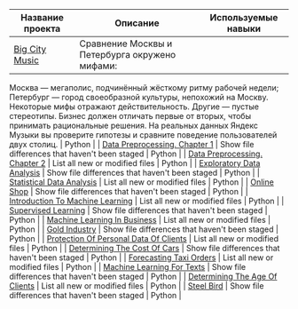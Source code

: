 | Название проекта | Описание | Используемые навыки | 
| --- | --- | --- |
| [Big City Music](https://github.com/Joktun/Yandex.Practicum---Data-Science/tree/Project-1---Big-City-Music) | Сравнение Москвы и Петербурга окружено мифами:
Москва — мегаполис, подчинённый жёсткому ритму рабочей недели;
Петербург — город своеобразной культуры, непохожий на Москву.
Некоторые мифы отражают действительность. Другие — пустые стереотипы. Бизнес должен отличать первые от вторых, чтобы принимать рациональные решения. На реальных данных Яндекс Музыки вы проверите гипотезы и сравните поведение пользователей двух столиц.
 | Python |
| [Data Preprocessing. Chapter 1](https://github.com/Joktun/Yandex.Practicum---Data-Science/tree/Project-2---Data-Preprocessing.-Chapter-1) | Show file differences that haven't been staged | Python |
| [Data Preprocessing. Chapter 2](https://github.com/Joktun/Yandex.Practicum---Data-Science/tree/Project-3---Data-Preprocessing.-Chapter-2) | List all new or modified files | Python |
| [Exploratory Data Analysis](https://github.com/Joktun/Yandex.Practicum---Data-Science/tree/Project-4---Exploratory-Data-Analysis) | Show file differences that haven't been staged | Python |
| [Statistical Data Analysis](https://github.com/Joktun/Yandex.Practicum---Data-Science/tree/Project-5---Statistical-Data-Analysis) | List all new or modified files | Python |
| [Online Shop](https://github.com/Joktun/Yandex.Practicum---Data-Science/tree/Combined-Project-1---Online-Shop) | Show file differences that haven't been staged | Python |
| [Introduction To Machine Learning](https://github.com/Joktun/Yandex.Practicum---Data-Science/tree/Project-7---Introduction-To-Machine-Learning) | List all new or modified files | Python |
| [Supervised Learning](https://github.com/Joktun/Yandex.Practicum---Data-Science/tree/Project-8---Supervised-Learning) | Show file differences that haven't been staged | Python |
| [Machine Learning In Business](https://github.com/Joktun/Yandex.Practicum---Data-Science/tree/Project-9---Machine-Learning-In-Business) | List all new or modified files | Python |
| [Gold Industry](https://github.com/Joktun/Yandex.Practicum---Data-Science/tree/Combined-Project-2---Gold-Industry) | Show file differences that haven't been staged | Python |
| [Protection Of Personal Data Of Clients](https://github.com/Joktun/Yandex.Practicum---Data-Science/tree/Project-11---Protection-Of-Personal-Data-Of-Clients) | List all new or modified files | Python |
| [Determining The Cost Of Cars](https://github.com/Joktun/Yandex.Practicum---Data-Science/tree/Project-12---Determining-The-Cost-Of-Cars) | Show file differences that haven't been staged | Python |
| [Forecasting Taxi Orders](https://github.com/Joktun/Yandex.Practicum---Data-Science/tree/Project-13---Forecasting-Taxi-Orders) | List all new or modified files | Python |
| [Machine Learning For Texts](https://github.com/Joktun/Yandex.Practicum---Data-Science/tree/Project-14---Machine-Learning-For-Texts) | Show file differences that haven't been staged | Python |
| [Determining The Age Of Clients](https://github.com/Joktun/Yandex.Practicum---Data-Science/tree/Project-15---Determining-The-Age-Of-Clients) | List all new or modified files | Python |
| [Steel Bird](https://github.com/Joktun/Yandex.Practicum---Data-Science/tree/Diploma-Project---Steel-Bird) | Show file differences that haven't been staged | Python |
